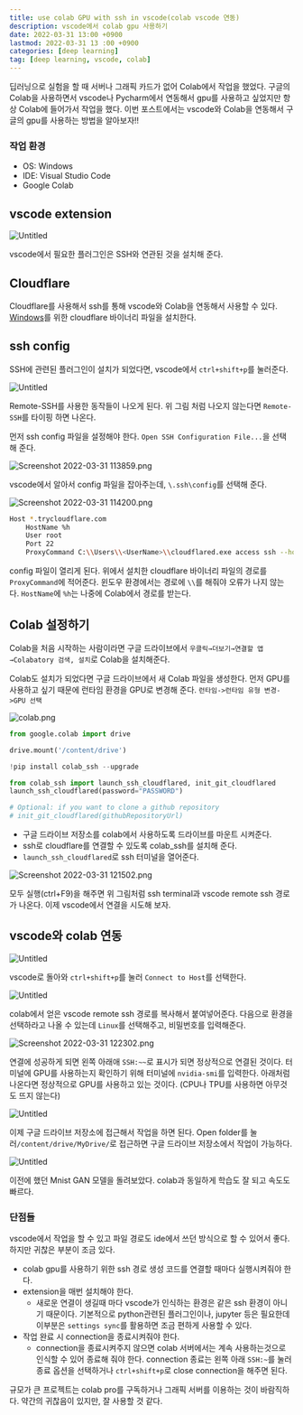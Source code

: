 ```yaml
---
title: use colab GPU with ssh in vscode(colab vscode 연동)
description: vscode에서 colab gpu 사용하기
date: 2022-03-31 13:00 +0900
lastmod: 2022-03-31 13 :00 +0900
categories: [deep learning]
tag: [deep learning, vscode, colab]
---
```


딥러닝으로 실험을 할 때 서버나 그래픽 카드가 없어 Colab에서 작업을 했었다. 구글의 Colab을 사용하면서 vscode나 Pycharm에서 연동해서 gpu를 사용하고 싶었지만 항상 Colab에 들어가서 작업을 했다. 이번 포스트에서는 vscode와 Colab을 연동해서 구글의 gpu를 사용하는 방법을 알아보자!!

### 작업 환경

- OS: Windows
- IDE: Visual Studio Code
- Google Colab

## vscode extension

![Untitled](./Untitled.png)

vscode에서 필요한 플러그인은 SSH와 연관된 것을 설치해 준다.

## Cloudflare

Cloudflare를 사용해서 ssh를 통해 vscode와 Colab을 연동해서 사용할 수 있다. [Windows](https://developers.cloudflare.com/cloudflare-one/connections/connect-apps/install-and-setup/installation/#windows)를 위한 cloudflare 바이너리 파일을 설치한다.

## ssh config

SSH에 관련된 플러그인이 설치가 되었다면, vscode에서 `ctrl+shift+p`를 눌러준다.

![Untitled](./Untitled1.png)

Remote-SSH를 사용한 동작들이 나오게 된다. 위 그림 처럼 나오지 않는다면 `Remote-SSH`를 타이핑 하면 나온다.

먼저 ssh config 파일을 설정해야 한다. `Open SSH Configuration File...`을 선택해 준다.

![Screenshot 2022-03-31 113859.png](./Screenshot_2022-03-31_113859.png)

vscode에서 알아서 config 파일을 잡아주는데, `\.ssh\config`를 선택해 준다.

![Screenshot 2022-03-31 114200.png](./Screenshot_2022-03-31_114200.png)

```bash
Host *.trycloudflare.com
    HostName %h
    User root
    Port 22
    ProxyCommand C:\\Users\\<UserName>\\cloudflared.exe access ssh --hostname %h
```

config 파일이 열리게 된다. 위에서 설치한 cloudflare 바이너리 파일의 경로를 `ProxyCommand`에 적어준다. 윈도우 환경에서는 경로에 `\\`를 해줘야 오류가 나지 않는다. `HostName`에 `%h`는 나중에 Colab에서 경로를 받는다.

## Colab 설정하기

Colab을 처음 시작하는 사람이라면 구글 드라이브에서 `우클릭→더보기→연결할 앱→Colabatory 검색, 설치`로 Colab을 설치해준다.

Colab도 설치가 되었다면 구글 드라이브에서 새 Colab 파일을 생성한다. 먼저 GPU를 사용하고 싶기 때문에 런타임 환경을 GPU로 변경해 준다. `런타임->런타임 유형 변경->GPU 선택`

![colab.png](./colab.png)

```python
from google.colab import drive

drive.mount('/content/drive')
```

```python
!pip install colab_ssh --upgrade
```

```python
from colab_ssh import launch_ssh_cloudflared, init_git_cloudflared
launch_ssh_cloudflared(password="PASSWORD")

# Optional: if you want to clone a github repository
# init_git_cloudflared(githubRepositoryUrl)
```

- 구글 드라이브 저장소를 colab에서 사용하도록 드라이브를 마운트 시켜준다.
- ssh로 cloudflare를 연결할 수 있도록 colab_ssh를 설치해 준다.
- `launch_ssh_cloudflared`로 ssh 터미널을 열어준다.

![Screenshot 2022-03-31 121502.png](./Screenshot_2022-03-31_121502.png)

모두 실행(ctrl+F9)을 해주면 위 그림처럼 ssh terminal과 vscode remote ssh 경로가 나온다. 이제 vscode에서 연결을 시도해 보자.

## vscode와 colab 연동

![Untitled](./Untitled2.png)

vscode로 돌아와 `ctrl+shift+p`를 눌러 `Connect to Host`를 선택한다.

![Untitled](./Untitled3.png)

colab에서 얻은 vscode remote ssh 경로를 복사해서 붙여넣어준다. 다음으로 환경을 선택하라고 나올 수 있는데 `Linux`를 선택해주고, 비밀번호를 입력해준다.

![Screenshot 2022-03-31 122302.png](./Screenshot_2022-03-31_122302.png)

연결에 성공하게 되면 왼쪽 아래애 `SSH:~~`로 표시가 되면 정상적으로 연결된 것이다. 터미널에 GPU를 사용하는지 확인하기 위해 터미널에 `nvidia-smi`를 입력한다. 아래처럼 나온다면 정상적으로 GPU를 사용하고 있는 것이다. (CPU나 TPU를 사용하면 아무것도 뜨지 않는다)

![Untitled](./Untitled4.png)

이제 구글 드라이브 저장소에 접근해서 작업을 하면 된다. Open folder를 눌러`/content/drive/MyDrive/`로 접근하면 구글 드라이브 저장소에서 작업이 가능하다.

![Untitled](./Untitled5.png)

이전에 했던 Mnist GAN 모델을 돌려보았다. colab과 동일하게 학습도 잘 되고 속도도 빠르다.

### 단점들

vscode에서 작업을 할 수 있고 파일 경로도 ide에서 쓰던 방식으로 할 수 있어서 좋다. 하지만 귀찮은 부분이 조금 있다.

- colab gpu를 사용하기 위한 ssh 경로 생성 코드를 연결할 때마다 실행시켜줘야 한다.
- extension을 매번 설치해야 한다.
  - 새로운 연결이 생길때 마다 vscode가 인식하는 환경은 같은 ssh 환경이 아니기 때문이다. 기본적으로 python관련된 플러그인이나, jupyter 등은 필요한데 이부분은 `settings sync`를 활용하면 조금 편하게 사용할 수 있다.
- 작업 완료 시 connection을 종료시켜줘야 한다.
  - connection을 종료시켜주지 않으면 colab 서버에서는 계속 사용하는것으로 인식할 수 있어 종료해 줘야 한다. connection 종료는 왼쪽 아래 `SSH:~`를 눌러 종료 옵션을 선택하거나 `ctrl+shift+p`로 close connection을 해주면 된다.

규모가 큰 프로젝트는 colab pro를 구독하거나 그래픽 서버를 이용하는 것이 바람직하다. 약간의 귀찮음이 있지만, 잘 사용할 것 같다.
